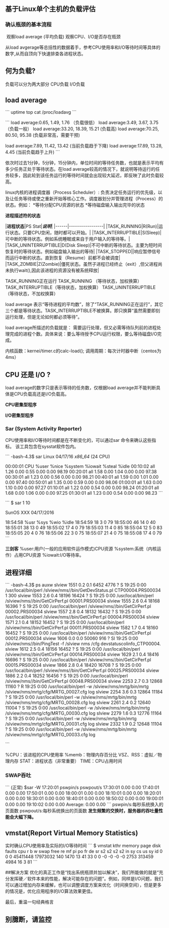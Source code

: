
## 基于Linux单个主机的负载评估



### 确认瓶颈的基本流程
![]()
观察load average (平均负载)
观察CPU、I/O是否存在瓶颈

从load avgerage等总括性的数据着手，参考CPU使用率和I/O等待时间等具体的数字,从而自顶向下快速排查各进程状态。



## 何为负载?

负载可以分为两大部分
CPU负载
I/O负载

## load average

\`\`\`
uptime
top
cat /proc/loadavg
\`\`\`

\`\`\`
load average:0.65, 1.49, 1.76  （负载很低）
load average:3.49, 3.67, 3.75  （负载一般）
load average:33.20, 18.39, 15.21 (负载高)
load average:70.25, 80.50, 95.38 (负载非常高，需要干预)

load average:7.89, 11.42, 13.42  (当前负载趋于下降)
load average:17.89, 13.28, 4.45 (当前负载趋于上升)
\`\`\`

依次时过去1分钟，5分钟，15分钟内，单位时间的等待任务数，也就是表示平均有多少任务正处于等待状态。在load average较高的情况下，就说明等待运行的任务较多，因此轮到该任务运行的等待时间就会出现较大延迟，即反映了此时负载较高。



linux内核的进程调度器（Process Scheduler）: 负责决定任务运行的优先级，以及让任务等待或使之重新开始等核心工作。调度器划分并管理进程（Process）的状态。例如：
\*等待分配CPU资源的状态
\*等待磁盘输入输出完毕的状态

**进程描述符的状态**

|**进程状态**|PS Stat|***说明***|
|------|-----------------|
|TASK\_RUNNING|R(Run)|运行状态。只要CPU空闲，随时都可以开始。|
|TASK\_INTERRUPTIBLE|S(Sleep)|可中断的等待状态。例如系统睡眠或来自于用户输入的等待等。|
|TASK\_UNINTERRUPTIBLE|D(Disk Sleep)|不可中断的等待状态。主要为短时间恢复时的等待状态。例如磁盘输入输出的等待|
|TASK\_STOPPED||响应暂停信号而运行中断的状态。直到恢复（Resume）前都不会被调度|
|TASK\_ZOMBIE|Z(Zombie)|僵死状态。虽然子进程已经终止（exit）,但父进程尚未执行wait(),因此该进程的资源没有被系统释放|


TASK\_RUNNING正在运行
TASK\_RUNNING （等待状态，加权换算）
TASK\_INTERRUPTIBLE（等待状态，加权换算）
TASK\_UNINTERRUPTIBLE（等待状态，不加权换算）

load average 表示“等待进程的平均数”，除了“TASK\_RUNNING正在运行”，其它三个都是等待状态。TASK\_INTERRUPTIBLE不被换算。即只换算“虽然需要即刻运行处理，但是无论如何都必须等待”。

load average所描述的负载就是：
需要运行处理，但又必需等待队列前的进程处理完成的进程个数。具体来说：要么等待授予CPU运行权限，要么等待磁盘I/O完成。

内核函数：kernei/timer.c的calc-load();
调用周期：每次计时器中断（centos为4ms）



## CPU 还是 I/O  ?

load average的数字只是表示等待的任务数，仅根据load average并不能判断具体是CPU负载高还是I/O负载高。

**CPU密集型程序**

**I/O密集型程序**


### Sar (System Activity Reporter)

  CPU使用率和I/O等待时间都是在不断变化的，可以通过sar 命令来确认这些指标。 该工具包含在sysstat软件包内。


  \`\`\`
  -bash-4.3$ sar
Linux    04/17/16        _x86\_64_        (24 CPU)

00:00:01        CPU     %user     %nice   %system   %iowait    %steal     %idle
00:10:02        all      1.26      0.00      0.55      0.00      0.00     98.19
00:20:01        all      1.58      0.00      1.04      0.00      0.00     97.38
00:30:01        all      1.23      0.00      0.56      0.00      0.00     98.21
00:40:01        all      1.59      0.00      1.01      0.00      0.00     97.40
00:50:01        all      1.35      0.00      0.59      0.00      0.00     98.06
01:00:01        all      1.63      0.00      1.10      0.00      0.00     97.27
01:10:01        all      1.22      0.00      0.54      0.00      0.00     98.24
01:20:01        all      1.68      0.00      1.06      0.00      0.00     97.25
01:30:01        all      1.23      0.00      0.54      0.00      0.00     98.23
  \`\`\`

\`\`\`
$ sar 1 10

SunOS XXX  04/17/2016

18:54:58    %usr    %sys    %wio   %idle
18:54:59      18       3       0      79
18:55:00      46      14       0      40
18:55:01      38      13       0      49
18:55:02      17       4       0      79
18:55:03      11       4       0      85
18:55:04      12       5       0      83
18:55:05      20       4       0      76
18:55:06      22       3       0      75
18:55:07      21       4       0      75
18:55:08      17       4       0      79
\`\`\`

**三剑客**
  %user:用户(一般的应用软件运作模式)CPU资源
  %system:系统（内核运作）占用CPU资源
  %iowait:I/O等待率。


## 进程详细
\`\`\`
-bash-4.3$ ps auxw
slview    1551  0.2  0.1   6452  4776 ?        S    19:25   0:00 /usr/local/bin/perl /slview/nms//bin/GetDevStatus.pl CTP00004.PRS00034 1 300
slview    1553  2.6  0.4  18196 16424 ?        S    19:25   0:00 /usr/local/bin/perl /slview/nms//bin/GetCirPerf.pl 00001.PRS00034
slview    1555  2.6  0.4  18168 16396 ?        S    19:25   0:00 /usr/local/bin/perl /slview/nms//bin/GetCirPerf.pl 00002.PRS00034
slview    1557  2.8  0.4  18132 16432 ?        S    19:25   0:00 /usr/local/bin/perl /slview/nms//bin/GetCirPerf.pl 00004.PRS00034
slview    1571  2.1  0.4  18152 16452 ?        S    19:25   0:00 /usr/local/bin/perl /slview/nms//bin/GetCirPerf.pl 00011.PRS00034
slview    1582  1.7  0.4  18160 16452 ?        S    19:25   0:00 /usr/local/bin/perl /slview/nms//bin/GetCirPerf.pl 00012.PRS00034
slview    1606  0.0  0.0  50060   916 ?        Sl   19:25   0:00 /slview/nms//bin/PingTest -f /slview nms /cfg devstatuscolinfo\_CTP00004.
slview    1612  2.5  0.4  18156 16452 ?        S    19:25   0:00 /usr/local/bin/perl /slview/nms//bin/GetCirPerf.pl 00014.PRS00034
slview    1629  2.1  0.4  18416 16696 ?        S    19:25   0:00 /usr/local/bin/perl /slview/nms//bin/GetCirPerf.pl 00015.PRS00034
slview    1866  2.8  0.4  18420 16708 ?        S    19:25   0:00 /usr/local/bin/perl /slview/nms//bin/GetCirPerf.pl 00025.PRS00034
slview    1886  2.2  0.4  18252 16456 ?        S    19:25   0:00 /usr/local/bin/perl /slview/nms//bin/GetCirPerf.pl 00048.PRS00034
slview    2253  2.7  0.3  12868 11160 ?        R    19:25   0:00 /usr/local/bin/perl -w /slview/nms/mrtg/bin/mrtg /slview/nms/mrtg/cfg/MRTG\_00027.cfg log
slview    2254  3.6  0.3  12864 11184 ?        S    19:25   0:00 /usr/local/bin/perl -w /slview/nms/mrtg/bin/mrtg /slview/nms/mrtg/cfg/MRTG\_00028.cfg log
slview    2261  2.4  0.2  12640 11004 ?        S    19:25   0:00 /usr/local/bin/perl -w /slview/nms/mrtg/bin/mrtg /slview/nms/mrtg/cfg/MRTG\_00030.cfg log
slview    2279  1.6  0.3  12776 11164 ?        S    19:25   0:00 /usr/local/bin/perl -w /slview/nms/mrtg/bin/mrtg /slview/nms/mrtg/cfg/MRTG\_00031.cfg log
slview    2332  1.9  0.2  12648 11104 ?        S    19:25   0:00 /usr/local/bin/perl -w /slview/nms/mrtg/bin/mrtg /slview/nms/mrtg/cfg/MRTG\_00033.cfg log

\`\`\`

%CPU：该进程的CPU使用率
%memb：物理内存百分比
VSZ、RSS：虚拟／物理内存
STAT：进程状态（非常重要）
TIME：CPU占用时间



### SWAP吞吐

\`\`\`
(正常)
$sar -W
17:20:01     pswpin/s pswpout/s
17:30:01         0.00      0.00
17:40:01         0.00      0.00
17:50:01         0.00      0.00
18:00:01         0.00      0.00
18:10:01         0.00      0.00
18:20:01         0.00      0.00
18:30:01         0.00      0.00
18:40:01         0.00      0.00
18:50:02         0.00      0.00
19:00:01         0.00      0.00
19:10:02         0.00      0.00
Average:         0.00      0.00
\`\`\`
pswpin/s:每秒系统换入的页面数
pswpout/s:每秒系统换出的页面数
**发生频繁的交换时，服务器的吞吐量性能会大幅下降。**

## vmstat(Report Virtual Memory Statistics)
实时确认CPU使用率及实际的I/O等待时间
\`\`\`
$ vmstat
 kthr      memory            page            disk          faults      cpu
 r b w   swap  free  re  mf pi po fr de sr s2 s2 s2 s2   in   sy   cs us sy id
 0 0 0 45411448 17973032 140 1470 13 41 33 0 0 -0 -0 -0 -0 2753 313459 4984 16 3 81
 \`\`\`

 \#\#解决方案
 优化的真正工作是“找出系统瓶颈并加以解决”，我们所能做的就是“充分发挥硬／软件本来的性能，解决可能存在的问题”。例如，同样是I/O问题，我们可以通过增加内存来缓解，也可以调整调度方案来优化（时间换空间），但是更多的情况是，优化应用程序的I/O算法效果更佳。

最后，重温一句经典格言

## 别臆断，请监控


